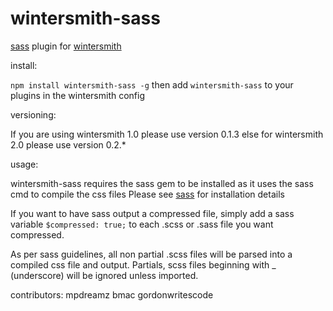 
# wintersmith-sass

[sass](http://sass-lang.com/) plugin for [wintersmith](https://github.com/jnordberg/wintersmith)

install:

`npm install wintersmith-sass -g`
then add `wintersmith-sass` to your plugins in the wintersmith config

versioning:

If you are using wintersmith 1.0 please use version 0.1.3 else for wintersmith 2.0 please use version 0.2.*

usage:

wintersmith-sass requires the sass gem to be installed as it uses the sass cmd to compile the css files
Please see [sass](http://sass-lang.com/) for installation details

If you want to have sass output a compressed file, simply add a sass variable `$compressed: true;` to each .scss or .sass file you want compressed.

As per sass guidelines, all non partial .scss files will be parsed into a compiled css file and output. Partials, scss files beginning with _ (underscore) will be ignored unless imported.

contributors:
mpdreamz
bmac
gordonwritescode